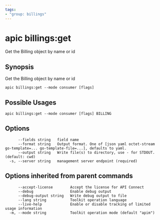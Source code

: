 ```yaml
---
tags:
- "group: billings"
---
```

# apic billings:get

Get the Billing object by name or id

## Synopsis

Get the Billing object by name or id

```
apic billings:get --mode consumer [flags]
```

## Possible Usages

```
apic billings:get --mode consumer [flags] BILLING
```

## Options

```
      --fields string   field name
      --format string   Output format. One of [json yaml octet-stream go-template=... go-template-file=...], defaults to yaml.
      --output string   Write file(s) to directory, use - for STDOUT. (default: cwd)
  -s, --server string   management server endpoint (required)
```

## Options inherited from parent commands

```
      --accept-license        Accept the license for API Connect
      --debug                 Enable debug output
      --debug-output string   Write debug output to file
      --lang string           Toolkit operation language
      --live-help             Enable or disable tracking of limited usage information
  -m, --mode string           Toolkit operation mode (default "apim")
```
